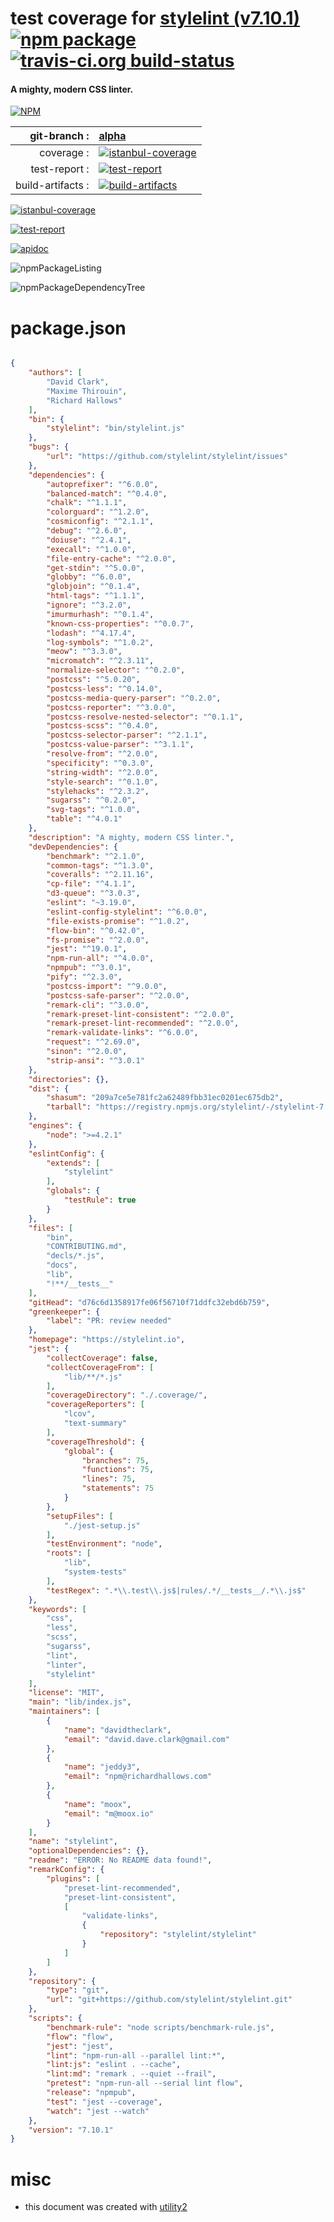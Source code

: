 # test coverage for  [stylelint (v7.10.1)](https://stylelint.io)  [![npm package](https://img.shields.io/npm/v/npmtest-stylelint.svg?style=flat-square)](https://www.npmjs.org/package/npmtest-stylelint) [![travis-ci.org build-status](https://api.travis-ci.org/npmtest/node-npmtest-stylelint.svg)](https://travis-ci.org/npmtest/node-npmtest-stylelint)
#### A mighty, modern CSS linter.

[![NPM](https://nodei.co/npm/stylelint.png?downloads=true)](https://www.npmjs.com/package/stylelint)

| git-branch : | [alpha](https://github.com/npmtest/node-npmtest-stylelint/tree/alpha)|
|--:|:--|
| coverage : | [![istanbul-coverage](https://npmtest.github.io/node-npmtest-stylelint/build/coverage.badge.svg)](https://npmtest.github.io/node-npmtest-stylelint/build/coverage.html/index.html)|
| test-report : | [![test-report](https://npmtest.github.io/node-npmtest-stylelint/build/test-report.badge.svg)](https://npmtest.github.io/node-npmtest-stylelint/build/test-report.html)|
| build-artifacts : | [![build-artifacts](https://npmtest.github.io/node-npmtest-stylelint/glyphicons_144_folder_open.png)](https://github.com/npmtest/node-npmtest-stylelint/tree/gh-pages/build)|

[![istanbul-coverage](https://npmtest.github.io/node-npmtest-stylelint/build/screenCapture.buildCustomOrg.browser.coverage.html.png)](https://npmtest.github.io/node-npmtest-stylelint/build/coverage.html/index.html)

[![test-report](https://npmtest.github.io/node-npmtest-stylelint/build/screenCapture.buildCustomOrg.browser.%252Fhome%252Ftravis%252Fbuild%252Fnpmtest%252Fnode-npmtest-stylelint%252Ftmp%252Fbuild%252Ftest-report.html.png)](https://npmtest.github.io/node-npmtest-stylelint/build/test-report.html)

[![apidoc](https://npmdoc.github.io/node-npmdoc-stylelint/build/screenCapture.buildApidoc.browser.%252Fhome%252Ftravis%252Fbuild%252Fnpmdoc%252Fnode-npmdoc-stylelint%252Ftmp%252Fbuild%252Fapidoc.html.png)](https://npmdoc.github.io/node-npmdoc-stylelint/build/apidoc.html)

![npmPackageListing](https://npmtest.github.io/node-npmtest-stylelint/build/screenCapture.npmPackageListing.svg)

![npmPackageDependencyTree](https://npmtest.github.io/node-npmtest-stylelint/build/screenCapture.npmPackageDependencyTree.svg)



# package.json

```json

{
    "authors": [
        "David Clark",
        "Maxime Thirouin",
        "Richard Hallows"
    ],
    "bin": {
        "stylelint": "bin/stylelint.js"
    },
    "bugs": {
        "url": "https://github.com/stylelint/stylelint/issues"
    },
    "dependencies": {
        "autoprefixer": "^6.0.0",
        "balanced-match": "^0.4.0",
        "chalk": "^1.1.1",
        "colorguard": "^1.2.0",
        "cosmiconfig": "^2.1.1",
        "debug": "^2.6.0",
        "doiuse": "^2.4.1",
        "execall": "^1.0.0",
        "file-entry-cache": "^2.0.0",
        "get-stdin": "^5.0.0",
        "globby": "^6.0.0",
        "globjoin": "^0.1.4",
        "html-tags": "^1.1.1",
        "ignore": "^3.2.0",
        "imurmurhash": "^0.1.4",
        "known-css-properties": "^0.0.7",
        "lodash": "^4.17.4",
        "log-symbols": "^1.0.2",
        "meow": "^3.3.0",
        "micromatch": "^2.3.11",
        "normalize-selector": "^0.2.0",
        "postcss": "^5.0.20",
        "postcss-less": "^0.14.0",
        "postcss-media-query-parser": "^0.2.0",
        "postcss-reporter": "^3.0.0",
        "postcss-resolve-nested-selector": "^0.1.1",
        "postcss-scss": "^0.4.0",
        "postcss-selector-parser": "^2.1.1",
        "postcss-value-parser": "^3.1.1",
        "resolve-from": "^2.0.0",
        "specificity": "^0.3.0",
        "string-width": "^2.0.0",
        "style-search": "^0.1.0",
        "stylehacks": "^2.3.2",
        "sugarss": "^0.2.0",
        "svg-tags": "^1.0.0",
        "table": "^4.0.1"
    },
    "description": "A mighty, modern CSS linter.",
    "devDependencies": {
        "benchmark": "^2.1.0",
        "common-tags": "^1.3.0",
        "coveralls": "^2.11.16",
        "cp-file": "^4.1.1",
        "d3-queue": "^3.0.3",
        "eslint": "~3.19.0",
        "eslint-config-stylelint": "^6.0.0",
        "file-exists-promise": "^1.0.2",
        "flow-bin": "^0.42.0",
        "fs-promise": "^2.0.0",
        "jest": "^19.0.1",
        "npm-run-all": "^4.0.0",
        "npmpub": "^3.0.1",
        "pify": "^2.3.0",
        "postcss-import": "^9.0.0",
        "postcss-safe-parser": "^2.0.0",
        "remark-cli": "^3.0.0",
        "remark-preset-lint-consistent": "^2.0.0",
        "remark-preset-lint-recommended": "^2.0.0",
        "remark-validate-links": "^6.0.0",
        "request": "^2.69.0",
        "sinon": "^2.0.0",
        "strip-ansi": "^3.0.1"
    },
    "directories": {},
    "dist": {
        "shasum": "209a7ce5e781fc2a62489fbb31ec0201ec675db2",
        "tarball": "https://registry.npmjs.org/stylelint/-/stylelint-7.10.1.tgz"
    },
    "engines": {
        "node": ">=4.2.1"
    },
    "eslintConfig": {
        "extends": [
            "stylelint"
        ],
        "globals": {
            "testRule": true
        }
    },
    "files": [
        "bin",
        "CONTRIBUTING.md",
        "decls/*.js",
        "docs",
        "lib",
        "!**/__tests__"
    ],
    "gitHead": "d76c6d1358917fe06f56710f71ddfc32ebd6b759",
    "greenkeeper": {
        "label": "PR: review needed"
    },
    "homepage": "https://stylelint.io",
    "jest": {
        "collectCoverage": false,
        "collectCoverageFrom": [
            "lib/**/*.js"
        ],
        "coverageDirectory": "./.coverage/",
        "coverageReporters": [
            "lcov",
            "text-summary"
        ],
        "coverageThreshold": {
            "global": {
                "branches": 75,
                "functions": 75,
                "lines": 75,
                "statements": 75
            }
        },
        "setupFiles": [
            "./jest-setup.js"
        ],
        "testEnvironment": "node",
        "roots": [
            "lib",
            "system-tests"
        ],
        "testRegex": ".*\\.test\\.js$|rules/.*/__tests__/.*\\.js$"
    },
    "keywords": [
        "css",
        "less",
        "scss",
        "sugarss",
        "lint",
        "linter",
        "stylelint"
    ],
    "license": "MIT",
    "main": "lib/index.js",
    "maintainers": [
        {
            "name": "davidtheclark",
            "email": "david.dave.clark@gmail.com"
        },
        {
            "name": "jeddy3",
            "email": "npm@richardhallows.com"
        },
        {
            "name": "moox",
            "email": "m@moox.io"
        }
    ],
    "name": "stylelint",
    "optionalDependencies": {},
    "readme": "ERROR: No README data found!",
    "remarkConfig": {
        "plugins": [
            "preset-lint-recommended",
            "preset-lint-consistent",
            [
                "validate-links",
                {
                    "repository": "stylelint/stylelint"
                }
            ]
        ]
    },
    "repository": {
        "type": "git",
        "url": "git+https://github.com/stylelint/stylelint.git"
    },
    "scripts": {
        "benchmark-rule": "node scripts/benchmark-rule.js",
        "flow": "flow",
        "jest": "jest",
        "lint": "npm-run-all --parallel lint:*",
        "lint:js": "eslint . --cache",
        "lint:md": "remark . --quiet --frail",
        "pretest": "npm-run-all --serial lint flow",
        "release": "npmpub",
        "test": "jest --coverage",
        "watch": "jest --watch"
    },
    "version": "7.10.1"
}
```



# misc
- this document was created with [utility2](https://github.com/kaizhu256/node-utility2)
